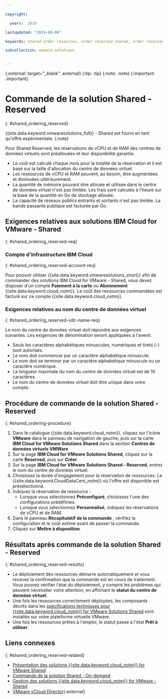 ```yaml
---

copyright:

  years:  2019

lastupdated: "2019-08-06"

keywords: shared order resources, order reserved shared, order reserved resources

subcollection: vmware-solutions


---
```


{:external: target="_blank" .external}
{:tip: .tip}
{:note: .note}
{:important: .important}

# Commande de la solution Shared - Reserved
{: #shared_ordering_reserved}

{{site.data.keyword.vmwaresolutions_full}} - Shared est fourni en tant qu'offre expérimentale.
{:note}

Pour Shared Reserved, les réservations de vCPU et de RAM des centres de données virtuels sont préallouées et leur disponibilité garantie.
* Le coût est calculé chaque mois pour la totalité de la réservation et il est basé sur la taille d'allocation du centre de données virtuel.
* Les ressources de vCPU et RAM peuvent, au besoin, être augmentées et diminuées ultérieurement.
* La quantité de mémoire pouvant être allouée et utilisée dans le centre de données virtuel n'est pas limitée. Les frais sont calculés à l'heure sur la base de la quantité en Go de stockage allouée.
* La capacité de réseaux publics entrants et sortants n'est pas limitée. La bande passante publique est facturée par Go.

## Exigences relatives aux solutions IBM Cloud for VMware - Shared
{: #shared_ordering_reserved-req}

### Compte d'infrastructure IBM Cloud
{: #shared_ordering_reserved-account-req}

Pour pouvoir utiliser {{site.data.keyword.vmwaresolutions_short}} afin de commander des solutions IBM Cloud for VMware - Shared, vous devez disposer d'un compte **Paiement à la carte** ou **Abonnement** {{site.data.keyword.cloud_notm}}. Le coût des ressources commandées est facturé sur ce compte {{site.data.keyword.cloud_notm}}.

### Exigences relatives au nom du centre de données virtuel
{: #shared_ordering_reserved-vdc-name-req}

Le nom du centre de données virtuel *doit* répondre aux exigences suivantes. Les exigences de dénomination seront appliquées à l'avenir.
* Seuls les caractères alphabétiques minuscules, numériques et tirets (-) sont autorisés.
* Le nom doit commencer par un caractère alphabétique minuscule.
* Le nom doit se terminer par un caractère alphabétique minuscule ou un caractère numérique.
* La longueur maximale du nom du centre de données virtuel est de 10 caractères.
* Le nom du centre de données virtuel doit être unique dans votre compte.

## Procédure de commande de la solution Shared - Reserved
{: #shared_ordering-procedure}

1. Dans le catalogue {{site.data.keyword.cloud_notm}}, cliquez sur l'icône **VMware** dans le panneau de navigation de gauche, puis sur la carte **IBM Cloud for VMware Solutions Shared** dans la section **Centres de données virtuels VMWare**.
2. Sur la page **IBM Cloud for VMware Solutions Shared**, cliquez sur la carte **Reserved**, puis sur **Créer**.
3. Sur la page **IBM Cloud for VMware Solutions Shared - Reserved**, entrez le nom du centre de données virtuel.
4. Choisissez la durée d'engagement pour la réservation de ressources. Le {{site.data.keyword.CloudDataCent_notm}} où l'offre est disponible est présélectionné.
5. Indiquez la réservation de ressource :
    * Lorsque vous sélectionnez **Préconfiguré**, choisissez l'une des configurations prédéfinies.
    * Lorsque vous sélectionnez **Personnalisé**, indiquez les réservations de vCPU et de RAM.
6. Dans le panneau **Récapitulatif de la commande** , vérifiez la configuration et le coût estimé avant de passer la commande.
7. Cliquez sur **Mettre à disposition**.

## Résultats après commande de la solution Shared - Reserved
{: #shared_ordering_reserved-results}

* Le déploiement des ressources démarre automatiquement et vous recevez la confirmation que la commande est en cours de traitement. Vous pouvez vérifier l'état du déploiement, y compris les problèmes qui peuvent nécessiter votre attention, en affichant le **statut du centre de données virtuel**.
* Une fois les ressources correctement déployées, les composants décrits dans les [spécifications techniques pour {{site.data.keyword.cloud_notm}} for VMware Solutions Shared](/docs/services/vmwaresolutions/services?topic=vmware-solutions-shared_overview#shared_overview-specs) sont installés sur votre plateforme virtuelle VMware.
* Une fois les ressources prêtes à l'emploi, le statut passe à l'état **Prêt à utiliser**.

## Liens connexes
{: #shared_ordering_reserved-related}

* [Présentation des solutions {{site.data.keyword.cloud_notm}} for VMware Shared](/docs/services/vmwaresolutions/services?topic=vmware-solutions-shared_overview)
* [Commande de la solution Shared - On-demand](/docs/services/vmwaresolutions/services?topic=vmware-solutions-shared_ordering_ondemand)
* [Gestion des solutions {{site.data.keyword.cloud_notm}} for VMware - Shared](/docs/services/vmwaresolutions/services?topic=vmware-solutions-shared_managing)
* [VMware vCloud Director](https://www.vmware.com/ca/products/vcloud-director.html){:external}
